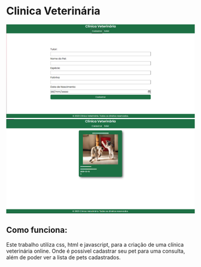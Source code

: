 # Clinica Veterinária
![foto de cadastro](./asset/images/screenshot.png)
![foto do exibir](./asset/images/screenshot2.png)

## Como funciona:
Este trabalho utiliza css, html e javascript, para a criação de uma clínica veterinária online. Onde é possivel cadastrar seu pet para uma consulta, além de poder ver a lista de pets cadastrados.